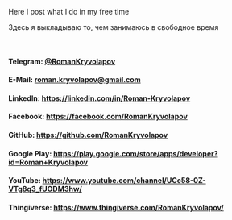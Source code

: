 <p>Here I post what I do in my free time</p>
<p>Здесь я выкладываю то, чем занимаюсь в свободное время</p>
<br>
<h4>Telegram: <a href="https://telegram.im/@RomanKryvolapov" target="_blank">@RomanKryvolapov</a></h4>
<h4>E-Mail: <a href="mailto:roman.kryvolapov@gmail.com" target="_blank">roman.kryvolapov@gmail.com</a></h4>
<h4>LinkedIn: <a href="https://linkedin.com/in/Roman-Kryvolapov" target="_blank">https://linkedin.com/in/Roman-Kryvolapov</a></h4>
<h4>Facebook: <a href="https://facebook.com/RomanKryvolapov" target="_blank">https://facebook.com/RomanKryvolapov</a></h4>
<h4>GitHub: <a href="https://github.com/RomanKryvolapov" target="_blank">https://github.com/RomanKryvolapov</a></h4>
<h4>Google Play: <a href="https://play.google.com/store/apps/developer?id=Roman+Kryvolapov" target="_blank">https://play.google.com/store/apps/developer?id=Roman+Kryvolapov</a></h4>
<h4>YouTube: <a href="https://www.youtube.com/channel/UCc58-0Z-VTg8g3_fUODM3hw/" target="_blank">https://www.youtube.com/channel/UCc58-0Z-VTg8g3_fUODM3hw/</a></h4>
<h4>Thingiverse: <a href="https://www.thingiverse.com/RomanKryvolapov/" target="_blank">https://www.thingiverse.com/RomanKryvolapov/</a></h4>